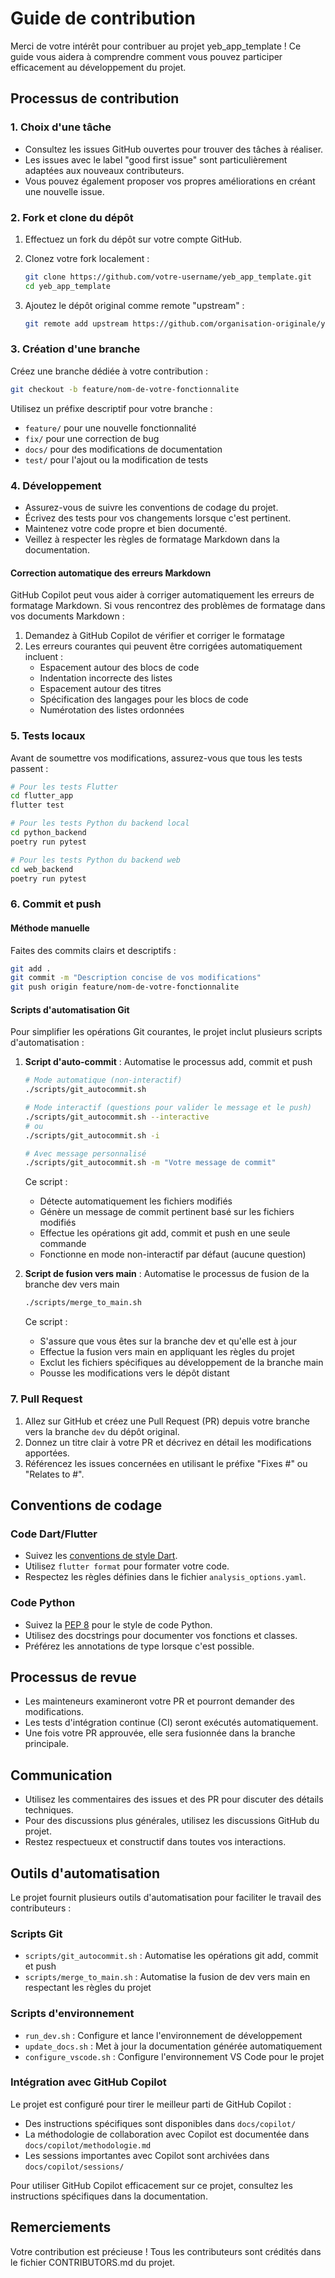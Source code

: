 # Guide de contribution

Merci de votre intérêt pour contribuer au projet yeb_app_template ! Ce guide vous aidera à comprendre comment vous pouvez participer efficacement au développement du projet.

## Processus de contribution

### 1. Choix d'une tâche

- Consultez les issues GitHub ouvertes pour trouver des tâches à réaliser.
- Les issues avec le label "good first issue" sont particulièrement adaptées aux nouveaux contributeurs.
- Vous pouvez également proposer vos propres améliorations en créant une nouvelle issue.

### 2. Fork et clone du dépôt

1. Effectuez un fork du dépôt sur votre compte GitHub.
2. Clonez votre fork localement :

   ```bash
   git clone https://github.com/votre-username/yeb_app_template.git
   cd yeb_app_template
   ```

3. Ajoutez le dépôt original comme remote "upstream" :

   ```bash
   git remote add upstream https://github.com/organisation-originale/yeb_app_template.git
   ```

### 3. Création d'une branche

Créez une branche dédiée à votre contribution :

```bash
git checkout -b feature/nom-de-votre-fonctionnalite
```

Utilisez un préfixe descriptif pour votre branche :

- `feature/` pour une nouvelle fonctionnalité
- `fix/` pour une correction de bug
- `docs/` pour des modifications de documentation
- `test/` pour l'ajout ou la modification de tests

### 4. Développement

- Assurez-vous de suivre les conventions de codage du projet.
- Écrivez des tests pour vos changements lorsque c'est pertinent.
- Maintenez votre code propre et bien documenté.
- Veillez à respecter les règles de formatage Markdown dans la documentation.

#### Correction automatique des erreurs Markdown

GitHub Copilot peut vous aider à corriger automatiquement les erreurs de formatage Markdown. Si vous rencontrez des problèmes de formatage dans vos documents Markdown :

1. Demandez à GitHub Copilot de vérifier et corriger le formatage
2. Les erreurs courantes qui peuvent être corrigées automatiquement incluent :
   - Espacement autour des blocs de code
   - Indentation incorrecte des listes
   - Espacement autour des titres
   - Spécification des langages pour les blocs de code
   - Numérotation des listes ordonnées

### 5. Tests locaux

Avant de soumettre vos modifications, assurez-vous que tous les tests passent :

```bash
# Pour les tests Flutter
cd flutter_app
flutter test

# Pour les tests Python du backend local
cd python_backend
poetry run pytest

# Pour les tests Python du backend web
cd web_backend
poetry run pytest
```

### 6. Commit et push

#### Méthode manuelle

Faites des commits clairs et descriptifs :

```bash
git add .
git commit -m "Description concise de vos modifications"
git push origin feature/nom-de-votre-fonctionnalite
```

#### Scripts d'automatisation Git

Pour simplifier les opérations Git courantes, le projet inclut plusieurs scripts d'automatisation :

1. **Script d'auto-commit** : Automatise le processus add, commit et push

   ```bash
   # Mode automatique (non-interactif)
   ./scripts/git_autocommit.sh
   
   # Mode interactif (questions pour valider le message et le push)
   ./scripts/git_autocommit.sh --interactive
   # ou
   ./scripts/git_autocommit.sh -i
   
   # Avec message personnalisé
   ./scripts/git_autocommit.sh -m "Votre message de commit"
   ```

   Ce script :
   - Détecte automatiquement les fichiers modifiés
   - Génère un message de commit pertinent basé sur les fichiers modifiés
   - Effectue les opérations git add, commit et push en une seule commande
   - Fonctionne en mode non-interactif par défaut (aucune question)

2. **Script de fusion vers main** : Automatise le processus de fusion de la branche dev vers main

   ```bash
   ./scripts/merge_to_main.sh
   ```

   Ce script :
   - S'assure que vous êtes sur la branche dev et qu'elle est à jour
   - Effectue la fusion vers main en appliquant les règles du projet
   - Exclut les fichiers spécifiques au développement de la branche main
   - Pousse les modifications vers le dépôt distant

### 7. Pull Request

1. Allez sur GitHub et créez une Pull Request (PR) depuis votre branche vers la branche `dev` du dépôt original.
2. Donnez un titre clair à votre PR et décrivez en détail les modifications apportées.
3. Référencez les issues concernées en utilisant le préfixe "Fixes #" ou "Relates to #".

## Conventions de codage

### Code Dart/Flutter

- Suivez les [conventions de style Dart](https://dart.dev/guides/language/effective-dart/style).
- Utilisez `flutter format` pour formater votre code.
- Respectez les règles définies dans le fichier `analysis_options.yaml`.

### Code Python

- Suivez la [PEP 8](https://peps.python.org/pep-0008/) pour le style de code Python.
- Utilisez des docstrings pour documenter vos fonctions et classes.
- Préférez les annotations de type lorsque c'est possible.

## Processus de revue

- Les mainteneurs examineront votre PR et pourront demander des modifications.
- Les tests d'intégration continue (CI) seront exécutés automatiquement.
- Une fois votre PR approuvée, elle sera fusionnée dans la branche principale.

## Communication

- Utilisez les commentaires des issues et des PR pour discuter des détails techniques.
- Pour des discussions plus générales, utilisez les discussions GitHub du projet.
- Restez respectueux et constructif dans toutes vos interactions.

## Outils d'automatisation

Le projet fournit plusieurs outils d'automatisation pour faciliter le travail des contributeurs :

### Scripts Git

- `scripts/git_autocommit.sh` : Automatise les opérations git add, commit et push
- `scripts/merge_to_main.sh` : Automatise la fusion de dev vers main en respectant les règles du projet

### Scripts d'environnement

- `run_dev.sh` : Configure et lance l'environnement de développement
- `update_docs.sh` : Met à jour la documentation générée automatiquement
- `configure_vscode.sh` : Configure l'environnement VS Code pour le projet

### Intégration avec GitHub Copilot

Le projet est configuré pour tirer le meilleur parti de GitHub Copilot :

- Des instructions spécifiques sont disponibles dans `docs/copilot/`
- La méthodologie de collaboration avec Copilot est documentée dans `docs/copilot/methodologie.md`
- Les sessions importantes avec Copilot sont archivées dans `docs/copilot/sessions/`

Pour utiliser GitHub Copilot efficacement sur ce projet, consultez les instructions spécifiques dans la documentation.

## Remerciements

Votre contribution est précieuse ! Tous les contributeurs sont crédités dans le fichier CONTRIBUTORS.md du projet.
